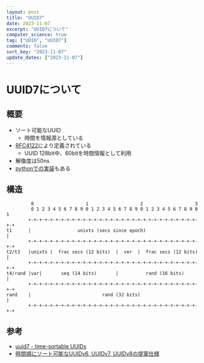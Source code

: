 ```yaml
---
layout: post
title: "UUID7"
date: 2023-11-07
excerpt: "UUID7について"
computer_science: true
tag: ["UUID", "UUID7"]
comments: false
sort_key: "2023-11-07"
update_dates: ["2023-11-07"]
---
```


# UUID7について

## 概要
 - ソート可能なUUID
   - 時間を情報源としている
 - [RFC4122](https://datatracker.ietf.org/doc/html/rfc4122)により定義されている
   - UUID 128bit中、60bitを時間情報として利用 
 - 解像度は50ns
 - [pythonでの実装](https://github.com/stevesimmons/uuid7)もある

## 構造

```text
         0                   1                   2                   3
         0 1 2 3 4 5 6 7 8 9 0 1 2 3 4 5 6 7 8 9 0 1 2 3 4 5 6 7 8 9 0 1
        +-+-+-+-+-+-+-+-+-+-+-+-+-+-+-+-+-+-+-+-+-+-+-+-+-+-+-+-+-+-+-+-+
t1      |                 unixts (secs since epoch)                     |
        +-+-+-+-+-+-+-+-+-+-+-+-+-+-+-+-+-+-+-+-+-+-+-+-+-+-+-+-+-+-+-+-+
t2/t3   |unixts |  frac secs (12 bits)  |  ver  |  frac secs (12 bits)  |
        +-+-+-+-+-+-+-+-+-+-+-+-+-+-+-+-+-+-+-+-+-+-+-+-+-+-+-+-+-+-+-+-+
t4/rand |var|       seq (14 bits)       |          rand (16 bits)       |
        +-+-+-+-+-+-+-+-+-+-+-+-+-+-+-+-+-+-+-+-+-+-+-+-+-+-+-+-+-+-+-+-+
rand    |                          rand (32 bits)                       |
        +-+-+-+-+-+-+-+-+-+-+-+-+-+-+-+-+-+-+-+-+-+-+-+-+-+-+-+-+-+-+-+-+
```

## 参考
 - [uuid7 - time-sortable UUIDs](https://github.com/stevesimmons/uuid7)
 - [時間順にソート可能なUUIDv6, UUIDv7, UUIDv8の提案仕様](https://asnokaze.hatenablog.com/entry/2021/04/28/030550)

